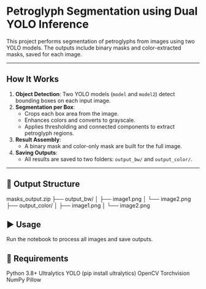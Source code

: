 # Petroglyph Segmentation using Dual YOLO Inference

This project performs segmentation of petroglyphs from images using two YOLO models. The outputs include binary masks and color-extracted masks, saved for each image.

---

## How It Works

1. **Object Detection**: Two YOLO models (`model` and `model2`) detect bounding boxes on each input image.
2. **Segmentation per Box**:
   - Crops each box area from the image.
   - Enhances colors and converts to grayscale.
   - Applies thresholding and connected components to extract petroglyph regions.
3. **Result Assembly**:
   - A binary mask and color-only mask are built for the full image.
4. **Saving Outputs**:
   - All results are saved to two folders: `output_bw/` and `output_color/`.

---

## 📁 Output Structure

masks_output.zip
├── output_bw/
│ ├── image1.png 
│ └── image2.png
├── output_color/
│ ├── image1.png 
│ └── image2.png

## ▶️ Usage

Run the notebook to process all images and save outputs.

## 🔧 Requirements
Python 3.8+
Ultralytics YOLO (pip install ultralytics)
OpenCV
Torchvision
NumPy
Pillow
